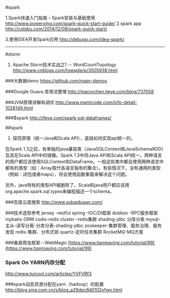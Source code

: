 #spark 

1.Spark快速入门指南 – Spark安装与基础使用
http://www.powerxing.com/spark-quick-start-guide/
2.spark app
  http://colobu.com/2014/12/08/spark-quick-start/
  
3.使用IDEA开发Spark应用
http://debugo.com/idea-spark/ <br/>



------



#storm
1. Apache Storm技术实战之1 -- WordCountTopology
 http://www.cnblogs.com/hseagle/p/3505938.html 
 
 
 ###大数据demo
 https://github.com/mapr-demos
 
 
 ###Google Guava 库用法整理
 http://macrochen.iteye.com/blog/737058
 
 
 ###JVM原理讲解和调优
 http://www.mamicode.com/info-detail-1028149.html
 
 ###$spark
 http://ifeve.com/spark-sql-dataframes/
 
 
 ##spark
 1. 探究原理（统一Java和Scala API），底层如何实现api统一的。

在Spark 1.3之前，有单独的java兼容类（JavaSQLContext和JavaSchemaRDD）及其在Scala API中的镜像。Spark 1.3中将Java API和Scala API统一。两种语言的用户都应该使用SQLContext和DataFrame。一般这些类中都会使用两种语言中都有的类型（如：Array取代各语言独有的集合）。有些情况下，没有通用的类型（例如：闭包或者maps），将会使用函数重载来解决这个问题。

另外，java特有的类型API被删除了。Scala和java用户都应该用org.apache.spark.sql.types来编程描述一个schema。

###百度云盘搜索
http://www.sobaidupan.com/


###技术选型参考
jersey -restful
spring -IOC/DI框架
dubbox -RPC服务框架
mybatis-ORM
codis-redis cluster -redis集群
shading-jdbc 分库分表
 mysql- 主从-读写分离-分库分表-shading-jdbc
 zookeeper-集群管理、服务治理、服务发现
 redis-集群、分布式锁
 quartz-定时任务集群
RocketMQ-MQ方案


###垂直爬虫框架－WebMagic
[https://www.tianmaying.com/tutorial/99](https://www.tianmaying.com/tutorial/99)

### Spark On YARN内存分配
http://www.tuicool.com/articles/YVFVRf3

###spark动态资源分配在yarn（hadoop）的配置
 http://blog.sina.com.cn/s/blog_a29dec8d0102vfwx.html
